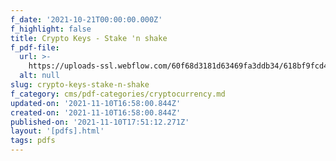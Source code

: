 ```yaml
---
f_date: '2021-10-21T00:00:00.000Z'
f_highlight: false
title: Crypto Keys - Stake 'n shake
f_pdf-file:
  url: >-
    https://uploads-ssl.webflow.com/60f68d3181d63469fa3ddb34/618bf9fcd4d241a52fda5dd6_UBS%20Crypto%20Keys%20-%20Stake%20%27n%20shake.pdf
  alt: null
slug: crypto-keys-stake-n-shake
f_category: cms/pdf-categories/cryptocurrency.md
updated-on: '2021-11-10T16:58:00.844Z'
created-on: '2021-11-10T16:58:00.844Z'
published-on: '2021-11-10T17:51:12.271Z'
layout: '[pdfs].html'
tags: pdfs
---
```



